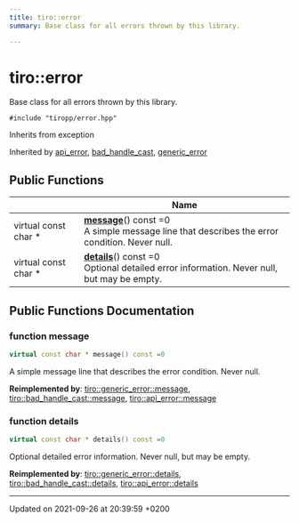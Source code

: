 ```yaml
---
title: tiro::error
summary: Base class for all errors thrown by this library. 

---
```


# tiro::error



Base class for all errors thrown by this library. 


`#include "tiropp/error.hpp"`

Inherits from exception

Inherited by [api_error](/docs/api/classes/classtiro_1_1api__error), [bad_handle_cast](/docs/api/classes/classtiro_1_1bad__handle__cast), [generic_error](/docs/api/classes/classtiro_1_1generic__error)

## Public Functions

|                | Name           |
| -------------- | -------------- |
| virtual const char * | **[message](/docs/api/classes/classtiro_1_1error#function-message)**() const =0<br>A simple message line that describes the error condition. Never null.  |
| virtual const char * | **[details](/docs/api/classes/classtiro_1_1error#function-details)**() const =0<br>Optional detailed error information. Never null, but may be empty.  |

## Public Functions Documentation

### function message

```cpp
virtual const char * message() const =0
```

A simple message line that describes the error condition. Never null. 

**Reimplemented by**: [tiro::generic_error::message](/docs/api/classes/classtiro_1_1generic__error#function-message), [tiro::bad_handle_cast::message](/docs/api/classes/classtiro_1_1bad__handle__cast#function-message), [tiro::api_error::message](/docs/api/classes/classtiro_1_1api__error#function-message)


### function details

```cpp
virtual const char * details() const =0
```

Optional detailed error information. Never null, but may be empty. 

**Reimplemented by**: [tiro::generic_error::details](/docs/api/classes/classtiro_1_1generic__error#function-details), [tiro::bad_handle_cast::details](/docs/api/classes/classtiro_1_1bad__handle__cast#function-details), [tiro::api_error::details](/docs/api/classes/classtiro_1_1api__error#function-details)


-------------------------------

Updated on 2021-09-26 at 20:39:59 +0200